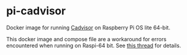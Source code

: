 # pi-cadvisor
Docker image for running [Cadvisor](https://github.com/google/cadvisor) on Raspberry Pi OS lite 64-bit.

This docker image and compose file are a workaround for errors encountered when running on Raspi-64 bit. See [this thread](https://github.com/google/cadvisor/issues/3011) for details. 
